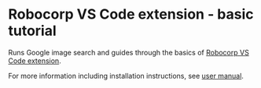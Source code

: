 # Robocorp VS Code extension - basic tutorial

Runs Google image search and guides through the basics of [Robocorp VS Code extension](https://marketplace.visualstudio.com/items?itemName=robocorp.robocorp-code).

For more information including installation instructions, see [user manual](https://robocorp.com/docs/product-manuals/robocorp-code).
